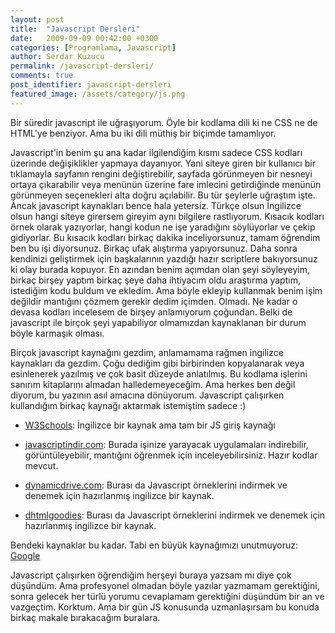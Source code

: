 ```yaml
---
layout: post
title:  "Javascript Dersleri"
date:   2009-09-09 00:42:00 +0300
categories: [Programlama, Javascript]
author: Serdar Kuzucu
permalink: /javascript-dersleri/
comments: true
post_identifier: javascript-dersleri
featured_image: /assets/category/js.png
---
```


Bir süredir javascript ile uğraşıyorum.
Öyle bir kodlama dili ki ne CSS ne de HTML'ye benziyor.
Ama bu iki dili müthiş bir biçimde tamamlıyor.

<!--more-->

Javascript'in benim şu ana kadar ilgilendiğim kısmı sadece CSS kodları üzerinde değişiklikler yapmaya dayanıyor.
Yani siteye giren bir kullanıcı bir tıklamayla sayfanın rengini değiştirebilir, 
sayfada görünmeyen bir nesneyi ortaya çıkarabilir 
veya menünün üzerine fare imlecini getirdiğinde menünün görünmeyen seçenekleri alta doğru açılabilir. 
Bu tür şeylerle uğraştım işte.
Ancak javascript kaynakları bence hala yetersiz. 
Türkçe olsun İngilizce olsun hangi siteye girersem gireyim aynı bilgilere rastlıyorum. 
Kısacık kodları örnek olarak yazıyorlar, hangi kodun ne işe yaradığını söylüyorlar ve çekip gidiyorlar. 
Bu kısacık kodları birkaç dakika inceliyorsunuz, tamam öğrendim ben bu işi diyorsunuz. 
Birkaç ufak alıştırma yapıyorsunuz. 
Daha sonra kendinizi geliştirmek için başkalarının yazdığı hazır scriptlere bakıyorsunuz ki olay burada kopuyor. 
En azından benim açımdan olan şeyi söyleyeyim, 
birkaç birşey yaptım birkaç şeye daha ihtiyacım oldu araştırma yaptım, 
istediğim kodu buldum ve ekledim. 
Ama böyle ekleyip kullanmak benim işim değildir mantığını çözmem gerekir dedim içimden. 
Olmadı. 
Ne kadar o devasa kodları incelesem de birşey anlamıyorum çoğundan. 
Belki de javascript ile birçok şeyi yapabiliyor olmamızdan kaynaklanan bir durum böyle karmaşık olması.

Birçok javascript kaynağını gezdim, anlamamama rağmen ingilizce kaynakları da gezdim. 
Çoğu dediğim gibi birbirinden kopyalanarak veya esinlenerek yazılmış ve çok basit düzeyde anlatılmış. 
Bu kodlama işlerini sanırım kitaplarını almadan halledemeyeceğim. 
Ama herkes ben değil diyorum, bu yazının asıl amacına dönüyorum. 
Javascript çalışırken kullandığım birkaç kaynağı aktarmak istemiştim sadece :)

* [W3Schools](http://www.w3schools.com/JS/default.asp):
  İngilizce bir kaynak ama tam bir JS giriş kaynağı

* [javascriptindir.com](http://www.javascriptindir.com/):
  Burada işinize yarayacak uygulamaları indirebilir, 
  görüntüleyebilir, mantığını öğrenmek için inceleyebilirsiniz. 
  Hazır kodlar mevcut.

* [dynamicdrive.com](http://www.dynamicdrive.com/):
  Burası da Javascript örneklerini indirmek ve denemek için hazırlanmış ingilizce bir kaynak.

* [dhtmlgoodies](http://www.dhtmlgoodies.com/):
  Burası da Javascript örneklerini indirmek ve denemek için hazırlanmış ingilizce bir kaynak.

Bendeki kaynaklar bu kadar.
Tabi en büyük kaynağımızı unutmuyoruz: [Google](https://www.google.com.tr/)

Javascript çalışırken öğrendiğim herşeyi buraya yazsam mı diye çok düşündüm. 
Ama profesyonel olmadan böyle yazılar yazmamam gerektiğini, 
sonra gelecek her türlü yorumu cevaplamam gerektiğini düşündüm bir an ve vazgeçtim. 
Korktum. 
Ama bir gün JS konusunda uzmanlaşırsam bu konuda birkaç makale bırakacağım buralara.
